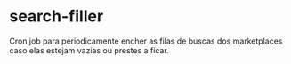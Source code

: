 # search-filler
Cron job para periodicamente encher as filas de buscas dos marketplaces caso elas estejam vazias ou prestes a ficar.  
